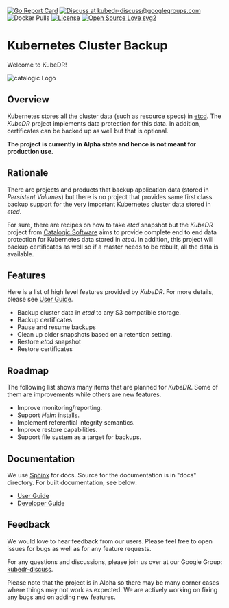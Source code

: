 [![Go Report Card](https://goreportcard.com/badge/github.com/catalogicsoftware/kubedr)](https://goreportcard.com/report/github.com/catalogicsoftware/kubedr)
[![Discuss at kubedr-discuss@googlegroups.com](https://img.shields.io/badge/discuss-kubedr--discuss%40googlegroups.com-blue)](https://groups.google.com/d/forum/kubedr-discuss)
![Docker Pulls](https://img.shields.io/docker/pulls/catalogicsoftware/kubedr)
[![License](https://img.shields.io/badge/License-Apache%202.0-blue.svg)](https://opensource.org/licenses/Apache-2.0)
[![Open Source Love svg2](https://badges.frapsoft.com/os/v2/open-source.svg?v=103)](https://github.com/ellerbrock/open-source-badges/)

# Kubernetes Cluster Backup

Welcome to KubeDR!

![catalogic Logo](logos/logo-2.5-horiz-small.png)

## Overview

Kubernetes stores all the cluster data (such as resource specs) in
[etcd](https://etcd.io/). The *KubeDR* project implements data
protection for this data. In addition, certificates can be backed up
as well but that is optional.

**The project is currently in Alpha state and hence is not meant for
production use.**

## Rationale

There are projects and products that backup application data (stored
in *Persistent Volumes*) but there is no project that provides same
first class backup support for the very important Kubernetes cluster
data stored in *etcd*.

For sure, there are recipes on how to take *etcd* snapshot but the
*KubeDR* project from
[Catalogic Software](https://www.catalogicsoftware.com/)
aims to provide complete end to end data protection for Kubernetes
data stored in *etcd*. In addition, this project will backup
certificates as well so if a master needs to be rebuilt, all the data
is available.

## Features

Here is a list of high level features provided by *KubeDR*. For more
details, please see
[User Guide](https://www.catalogicsoftware.com/clab-docs/kubedr/userguide).

- Backup cluster data in *etcd* to any S3 compatible storage.
- Backup certificates
- Pause and resume backups
- Clean up older snapshots based on a retention setting.
- Restore *etcd* snapshot
- Restore certificates

## Roadmap

The following list shows many items that are planned for
*KubeDR*. Some of them are improvements while others are new
features.

- Improve monitoring/reporting.
- Support *Helm* installs.
- Implement referential integrity semantics.
- Improve restore capabilities.
- Support file system as a target for backups.

## Documentation

We use [Sphinx](http://www.sphinx-doc.org/en/master/) for docs. Source
for the documentation is in "docs" directory. For built documentation,
see below:

- [User Guide](https://catalogicsoftware.com/clab-docs/kubedr/userguide)
- [Developer Guide](https://catalogicsoftware.com/clab-docs/kubedr/devguide)

## Feedback

We would love to hear feedback from our users. Please feel free to open
issues for bugs as well as for any feature requests.

For any questions and discussions, please join us over at our Google Group:
[kubedr-discuss](https://groups.google.com/d/forum/kubedr-discuss).

Please note that the project is in Alpha so there may be many
corner cases where things may not work as expected. We are actively
working on fixing any bugs and on adding new features.